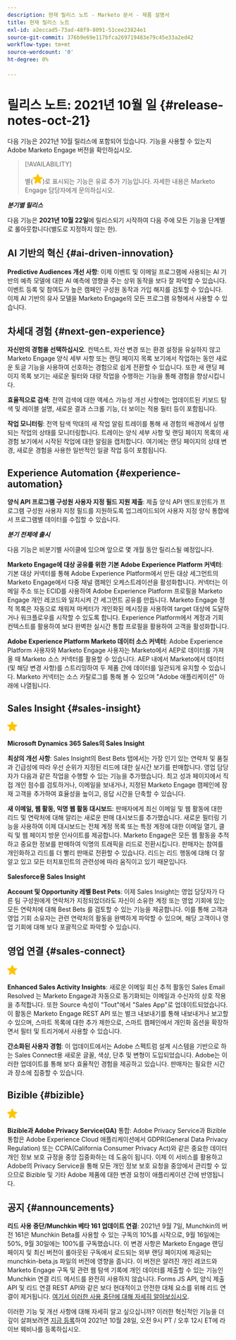 ```yaml
---
description: 현재 릴리스 노트 - Marketo 문서 - 제품 설명서
title: 현재 릴리스 노트
exl-id: a2eccad5-73ad-48f9-8091-51cee23824e1
source-git-commit: 376b9e69e117bfca269719483e79c45e33a2ed42
workflow-type: tm+mt
source-wordcount: '0'
ht-degree: 0%

---
```


# 릴리스 노트: 2021년 10월 일 {#release-notes-oct-21}

다음 기능은 2021년 10월 릴리스에 포함되어 있습니다. 기능을 사용할 수 있는지 Adobe Marketo Engage 버전을 확인하십시오.

>[!AVAILABILITY]
>
>별(![](assets/yellow-star.png))로 표시되는 기능은 유료 추가 기능입니다. 자세한 내용은 Marketo Engage 담당자에게 문의하십시오.

**_분기별 릴리스_**

다음 기능은 **2021년 10월 22일**&#x200B;에 릴리스되기 시작하여 다음 주에 모든 기능을 단계별로 롤아웃합니다(별도로 지정하지 않는 한).

## AI 기반의 혁신 {#ai-driven-innovation}

**Predictive Audiences 개선 사항**: 이제 이벤트 및 이메일 프로그램에 사용되는 AI 기반의 예측 모델에 대한 AI 예측에 영향을 주는 상위 동작을 보다 잘 파악할 수 있습니다. 이벤트 등록 및 참여도가 높은 캠페인 구성원 동작과 가입 해지를 검토할 수 있습니다. 이제 AI 기반의 유사 모델을 Marketo Engage의 모든 프로그램 유형에서 사용할 수 있습니다.

## 차세대 경험 {#next-gen-experience}

**자신만의 경험을 선택하십시오**. 컨텍스트, 자산 변경 또는 환경 설정을 유실하지 않고 Marketo Engage 양식 세부 사항 또는 랜딩 페이지 목록 보기에서 작업하는 동안 새로운 토글 기능을 사용하여 선호하는 경험으로 쉽게 전환할 수 있습니다. 또한 새 랜딩 페이지 목록 보기는 새로운 필터와 대량 작업을 수행하는 기능을 통해 경험을 향상시킵니다.

**효율적으로 검색**: 전역 검색에 대한 액세스 가능성 개선 사항에는 업데이트된 키보드 탐색 및 레이블 설명, 새로운 결과 스크롤 기능, 더 보이는 적용 필터 등이 포함됩니다.

**작업 모니터링**: 전역 탐색 막대의 새 작업 알림 트레이를 통해 새 경험의 배경에서 실행되는 작업의 상태를 모니터링합니다. 트레이는 양식 세부 사항 및 랜딩 페이지 목록의 새 경험 보기에서 시작된 작업에 대한 알림을 캡처합니다. 여기에는 랜딩 페이지의 상태 변경, 새로운 경험을 사용한 일반적인 일괄 작업 등이 포함됩니다.

## Experience Automation {#experience-automation}

**양식 API 프로그램 구성원 사용자 지정 필드 지원 제출**: 제출 양식 API 엔드포인트가 프로그램 구성원 사용자 지정 필드를 지원하도록 업그레이드되어 사용자 지정 양식 통합에서 프로그램별 데이터를 수집할 수 있습니다.

**_분기 전체에 출시_**

다음 기능은 비분기별 사이클에 있으며 앞으로 몇 개월 동안 릴리스될 예정입니다.

**Marketo Engage에 대상 공유를 위한 기본 Adobe Experience Platform 커넥터**: 기본 대상 커넥터를 통해 Adobe Experience Platform에서 만든 대상 세그먼트의 Marketo Engage에서 다중 채널 캠페인 오케스트레이션을 활성화합니다. 커넥터는 이메일 주소 또는 ECID를 사용하여 Adobe Experience Platform 프로필을 Marketo Engage 개인 레코드와 일치시켜 간 세그먼트 공유를 만듭니다. Marketo Engage 정적 목록은 자동으로 채워져 마케터가 개인화된 메시징을 사용하여 target 대상에 도달하거나 워크플로우를 시작할 수 있도록 합니다. Experience Platform에서 계정과 기회 컨텍스트를 활용하여 보다 완벽한 실시간 통합 프로필을 활용하여 고객을 활성화합니다.

**Adobe Experience Platform Marketo 데이터 소스 커넥터**: Adobe Experience Platform 사용자와 Marketo Engage 사용자는 Marketo에서 AEP로 데이터를 가져올 때 Marketo 소스 커넥터를 활용할 수 있습니다. AEP 내에서 Marketo에서 데이터(및 해당 변경 사항)를 스트리밍하여 두 제품 간에 데이터를 일관되게 유지할 수 있습니다. Marketo 커넥터는 소스 카탈로그를 통해 볼 수 있으며 &quot;Adobe 애플리케이션&quot; 아래에 나열됩니다.

## Sales Insight {#sales-insight}

![(별)](assets/yellow-star.png)

**Microsoft Dynamics 365 Sales의 Sales Insight**

**최상의 개선 사항**: Sales Insight의 Best Bets 탭에서는 가장 인기 있는 연락처 및 품질과 긴급성에 따라 우선 순위가 지정된 리드에 대한 실시간 보기를 판매합니다. 영업 담당자가 다음과 같은 작업을 수행할 수 있는 기능을 추가했습니다. 최고 성과 페이지에서 직접 개인 점수를 검토하거나, 이메일을 보내거나, 지정된 Marketo Engage 캠페인에 잠재 고객을 추가하여 효율성을 높이고, 응답 시간을 단축할 수 있습니다.

**새 이메일, 웹 활동, 익명 웹 활동 대시보드**: 판매자에게 최신 이메일 및 웹 활동에 대한 리드 및 연락처에 대해 알리는 새로운 판매 대시보드를 추가했습니다. 새로운 필터링 기능을 사용하여 이제 대시보드는 전체 계정 목록 또는 특정 계정에 대한 이메일 열기, 클릭 및 웹 페이지 방문 인사이트를 제공합니다. Marketo Engage은 모든 웹 활동을 추적하고 중요한 정보를 판매하여 익명의 트래픽을 리드로 전환시킵니다. 판매자는 참여를 개인화하고 리드를 더 빨리 판매로 전환할 수 있습니다. 리드는 리드 행동에 대해 더 잘 알고 있고 모든 터치포인트의 관련성에 따라 움직이고 있기 때문입니다.

**Salesforce용 Sales Insight**

**Account 및 Opportunity 레벨 Best Pets**: 이제 Sales Insight는 영업 담당자가 다른 팀 구성원에게 연락처가 지정되었더라도 자신이 소유한 계정 또는 영업 기회에 있는 모든 연락처에 대해 Best Bets 를 검토할 수 있는 기능을 제공합니다. 이를 통해 고객과 영업 기회 소유자는 관련 연락처의 활동을 완벽하게 파악할 수 있으며, 해당 고객이나 영업 기회에 대해 보다 포괄적으로 파악할 수 있습니다.

## 영업 연결 {#sales-connect}

![(별)](assets/yellow-star.png)

**Enhanced Sales Activity Insights**: 새로운 이메일 회신 추적 활동인 Sales Email Resolved 는 Marketo Engage과 자동으로 동기화되는 이메일과 수신자의 상호 작용을 추적합니다. 또한 Source 속성이 &quot;Tout&quot;에서 &quot;Sales App&quot;로 업데이트되었습니다. 이 활동은 Marketo Engage REST API 또는 벌크 내보내기를 통해 내보내거나 보고할 수 있으며, 스마트 목록에 대한 추가 제한으로, 스마트 캠페인에서 개인화 옵션을 확장하면서 필터 및 트리거에서 사용할 수 있습니다.

**간소화된 사용자 경험**: 이 업데이트에서는 Adobe 스펙트럼 설계 시스템을 기반으로 하는 Sales Connect용 새로운 글꼴, 색상, 단추 및 변형이 도입되었습니다. Adobe는 이러한 업데이트를 통해 보다 효율적인 경험을 제공하고 있습니다. 판매자는 필요한 시간과 장소에 집중할 수 있습니다.

## Bizible {#bizible}

![](assets/yellow-star.png)

**Bizible과 Adobe Privacy Service(GA)** 통합: Adobe Privacy Service과 Bizible 통합은 Adobe Experience Cloud 애플리케이션에서 GDPR(General Data Privacy Regulation) 또는 CCPA(California Consumer Privacy Act)와 같은 중요한 데이터 개인 정보 보호 규정을 중앙 집중화하는 데 도움이 됩니다. 이제 이 서비스를 활용하고 Adobe의 Privacy Service을 통해 모든 개인 정보 보호 요청을 중앙에서 관리할 수 있으므로 Bizible 및 기타 Adobe 제품에 대한 변경 요청이 애플리케이션 간에 반영됩니다.

## 공지 {#announcements}

**리드 사용 중단/Munchkin 베타 161 업데이트 연결**: 2021년 9월 7일, Munchkin의 버전 161은 Munchkin Beta를 사용할 수 있는 구독의 10%를 시작으로, 9월 16일에는 50%, 9월 30일에는 100%를 구독했습니다. 이 변경 사항은 Marketo Engage 랜딩 페이지 및 최신 버전이 롤아웃된 구독에서 로드되는 외부 랜딩 페이지에 제공되는 munchkin-beta.js 파일의 버전에 영향을 줍니다. 이 버전은 알려진 개인 레코드와 Marketo Engage 구독 및 관련 웹 탐색 기록에 개인 데이터를 제출할 수 있는 기능인 Munchkin 연결 리드 메서드를 완전히 사용하지 않습니다. Forms JS API, 양식 제출 API 및 리드 연결 REST API와 같은 보다 현대적이고 안전한 대체 요소를 위해 리드 연결이 제거됩니다. [여기서 이러한 사용 중단에 대해 자세히 알아보십시오](https://developers.marketo.com/blog/deprecation-of-munchkin-associate-lead-method/).

이러한 기능 및 개선 사항에 대해 자세히 알고 싶으십니까? 이러한 혁신적인 기능을 더 깊이 살펴보려면 [지금 등록](https://engage.marketo.com/October_Release_RegistrationPage.html)하여 2021년 10월 28일, 오전 9시 PT / 오후 12시 ET에 라이브 웨비나를 등록하십시오.
